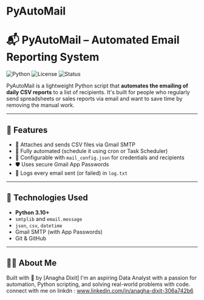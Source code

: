 # PyAutoMail
# 📬 PyAutoMail – Automated Email Reporting System

![Python](https://img.shields.io/badge/Python-3.10+-blue?logo=python)
![License](https://img.shields.io/badge/License-MIT-green)
![Status](https://img.shields.io/badge/Status-Working%20Perfectly-brightgreen)

PyAutoMail is a lightweight Python script that **automates the emailing of daily CSV reports** to a list of recipients. It's built for people who regularly send spreadsheets or sales reports via email and want to save time by removing the manual work.

---

## 🚀 Features

- 📎 Attaches and sends CSV files via Gmail SMTP
- 🔁 Fully automated (schedule it using cron or Task Scheduler)
- 🧠 Configurable with `mail_config.json` for credentials and recipients
- 🛡️ Uses secure Gmail App Passwords
- 📄 Logs every email sent (or failed) in `log.txt`

---

## 🧰 Technologies Used

- **Python 3.10+**
- `smtplib` and `email.message`
- `json`, `csv`, `datetime`
- Gmail SMTP (with App Passwords)
- Git & GitHub

---
## 🙋‍♀️ About Me

Built with 💙 by [Anagha Dixit]
I'm an aspiring Data Analyst with a passion for automation, Python scripting, and solving real-world problems with code.
connect with me on linkdn : www.linkedin.com/in/anagha-dixit-306a742b6


















